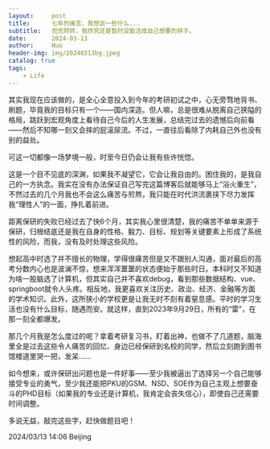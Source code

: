 ```yaml
---
layout:     post
title:      七年的痛苦，我想说一些什么...
subtitle:   兜兜转转，我终究还是暂时没能活成自己想要的样子。
date:       2024-03-13
author:     Nuo
header-img: img/20240313bg.jpeg
catalog: true
tags:
    - Life
---
```


其实我现在应该做的，是全心全意投入到今年的考研初试之中，心无旁骛地背书、刷题，毕竟我的目标只有一个——国内深造。但人嘛，总是很难从脱离自己狭隘的格局，跳跃到宏观角度上看待自己今后的人生发展，总结完过去的遗憾后向前看——然后不知哪一刻又会摔的屁滚尿流。不过，一直往后看除了内耗自己外也没有别的益处。

可这一切都像一场梦境一般，时至今日仍会让我有些许恍惚。

这是一个目不见底的深渊，如果我不凝望它，它会让我自由的。困住我的，是我自己的一方执念。我实在没有办法保证自己写完这篇博客后就能够马上“浴火重生”，不然过去的几个月我也不会这么痛苦与煎熬，我只能在时代洪流裹挟下尽力发挥我“理性人”的一面，挣扎着前进。

距离保研的失败已经过去了快6个月，其实我心里很清楚，我的痛苦不单单来源于保研，归根结底还是我在自身的性格、毅力、目标、规划等关键要素上形成了系统性的风险，而我，没有及时处理这些风险。

想起高中时选了并不擅长的物理，学得很痛苦但是又不跟别人沟通，面对最后的高考分数内心也是波澜不惊，想来浑浑噩噩的状态便始于那些时日。本科时又不知道为啥一股脑选了计算机，但其实自己并不喜欢debug，看到那些数据结构、vue、springboot就令人头疼。相反地，我更喜欢关注历史、政治、经济、金融等方面的学术知识。此外，这所狭小的学校更是让我无时不刻有着窒息感。平时的学习生活也没有什么目标，随遇而安。就这样，直到2023年9月29日，所有的“雷”，在那一刻全都爆发。

那几个月我是怎么度过的呢？拿着考研复习书，盯着出神，也做不了几道题，脑海里全是过去这些令人痛苦的回忆、身边已经保研到名校的同学，然后立刻跑到图书馆楼道里哭一把，发呆......

如今想来，或许保研出问题也是一件好事——至少我被逼出了选择另一个自己能够接受专业的勇气，至少我还能把PKU的GSM、NSD、SOE作为自己主观上想要奋斗的PHD目标（如果我的专业还是计算机，我肯定会丧失信心），即使自己还需要时间调整。

多说无益，敲完这些字，赶快做题目吧！

2024/03/13 14:06 Beijing

